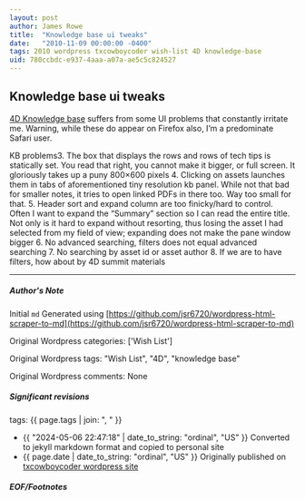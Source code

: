 ```yaml
---
layout: post
author: James Rowe
title:  "Knowledge base ui tweaks"
date:   "2010-11-09 00:00:00 -0400"
tags: 2010 wordpress txcowboycoder wish-list 4D knowledge-base
uid: 780ccbdc-e937-4aaa-a07a-ae5c5c824527
---
```



## Knowledge base ui tweaks


[4D Knowledge base](http://kb.4d.com) suffers from some UI problems that constantly irritate me. Warning, while these do appear on Firefox also, I’m a predominate Safari user.


 KB problems3. The box that displays the rows and rows of tech tips is statically set. You read that right, you cannot make it bigger, or full screen. It gloriously takes up a puny 800×600 pixels
4. Clicking on assets launches them in tabs of aforementioned tiny resolution kb panel. While not that bad for smaller notes, it tries to open linked PDFs in there too. Way too small for that.
5. Header sort and expand column are too finicky/hard to control. Often I want to expand the “Summary” section so I can read the entire title. Not only is it hard to expand without resorting, thus losing the asset I had selected from my field of view; expanding does not make the pane window bigger
6. No advanced searching, filters does not equal advanced searching
7. No searching by asset id or asset author
8. If we are to have filters, how about by 4D summit materials




---

##### Author's Note

Initial `md` Generated using [https://github.com/jsr6720/wordpress-html-scraper-to-md](https://github.com/jsr6720/wordpress-html-scraper-to-md)

Original Wordpress categories: ['Wish List']

Original Wordpress tags: "Wish List", "4D", "knowledge base"

Original Wordpress comments: None

##### Significant revisions

tags: {{ page.tags | join: ", " }} <!-- todo move this somewhere -->

- {{ "2024-05-06 22:47:18" | date_to_string: "ordinal", "US" }} Converted to jekyll markdown format and copied to personal site
- {{ page.date | date_to_string: "ordinal", "US" }} Originally published on [txcowboycoder wordpress site](https://txcowboycoder.wordpress.com/2010/11/09/knowledge-base-ui-tweaks/)

##### EOF/Footnotes

